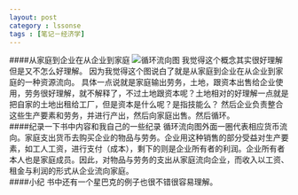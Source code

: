 ```yaml
---
layout: post
category : lssonse
tags : [笔记－经济学]
---
```

####从家庭到企业在从企业到家庭
![循环流向图](http://img.teidihen.com/?di=AI7N)
我觉得这个概念其实很好理解但是又不怎么好理解。
因为我觉得这个图说白了就是从家庭到企业在从企业到家庭的一种资源流向。
具体一点说就是家庭输出劳务，土地，跟资本出售给企业使用，劳务很好理解，就不解释了，不过土地跟资本呢？土地相对的好理解一点就是把自家的土地出租给工厂，但是资本是什么呢？是指技能么？
然后企业负责整合这些生产要素和劳务，并进行产出，然后向家庭出售。然后循环。  
####纪录一下书中内容和我自己的一些纪录
循环流向图外面一圈代表相应货币流向。家庭支出货币去购买企业的物品与劳务。企业用这种销售的部分受益对生产要素，如工人工资，进行支付（成本），剩下的则是企业所有者的利润。企业所有者本人也是家庭成员。因此，对物品与劳务的支出从家庭流向企业，而收入以工资、租金与利润的形式从企业流向家庭。  
####小纪
书中还有一个星巴克的例子也很不错很容易理解。
